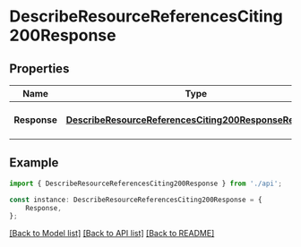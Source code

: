# DescribeResourceReferencesCiting200Response


## Properties

Name | Type | Description | Notes
------------ | ------------- | ------------- | -------------
**Response** | [**DescribeResourceReferencesCiting200ResponseResponse**](DescribeResourceReferencesCiting200ResponseResponse.md) |  | [optional] [default to undefined]

## Example

```typescript
import { DescribeResourceReferencesCiting200Response } from './api';

const instance: DescribeResourceReferencesCiting200Response = {
    Response,
};
```

[[Back to Model list]](../README.md#documentation-for-models) [[Back to API list]](../README.md#documentation-for-api-endpoints) [[Back to README]](../README.md)
